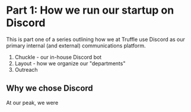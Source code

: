 # Part 1: How we run our startup on Discord

This is part one of a series outlining how we at Truffle use Discord as our primary internal (and external) communications platform.

1. Chuckle - our in-house Discord bot
2. Layout - how we organize our "departments"
3. Outreach

## Why we chose Discord

At our peak, we were
